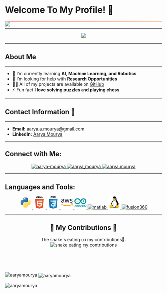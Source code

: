 # Welcome To My Profile! 🌟

<!-- Animated typing effect -->
<div style="background: linear-gradient(to right, #ff7e5f, #feb47b); height: 2px; margin: 20px 0;">
    <img src="https://readme-typing-svg.herokuapp.com/?font=Poppins&center=true&duration=2500&vCenter=true&color=%23FFFFFF&size=40&height=100&width=800&lines=Hello!+My+Name's+Aarya+Mourya+👋">
</div>

---

<p align="center">
  <a href="https://skillicons.dev">
    <img src="https://skillicons.dev/icons?i=git,kubernetes,docker,c,vim,autocad,ros,html,css,python,opencv,linux,github,ubuntu,aws,matlab,arduino,unity,kali,fusion" />
  </a>
</p>

---

## About Me

---

- 🌱 I’m currently learning **AI, Machine Learning, and Robotics**
- 🤝 I’m looking for help with **Research Opportunities**
- 👨‍💻 All of my projects are available on [GitHub](https://github.com/aaryamourya)
- ⚡ Fun fact **I love solving puzzles and playing chess**

---

## Contact Information 📧

---

- **Email:** [aarya.a.mourya@gmail.com](mailto:aarya.a.mourya@gmail.com)
- **LinkedIn:** [Aarya Mourya](https://linkedin.com/in/aarya-mourya)

---

## Connect with Me:

<p align="center">
  <a href="https://linkedin.com/in/aarya-mourya" target="blank">
    <img align="center" src="https://raw.githubusercontent.com/rahuldkjain/github-profile-readme-generator/master/src/images/icons/Social/linked-in-alt.svg" alt="aarya-mourya" height="30" width="40" />
  </a>
  <a href="https://twitter.com/aarya_mourya" target="blank">
    <img align="center" src="https://raw.githubusercontent.com/rahuldkjain/github-profile-readme-generator/master/src/images/icons/Social/twitter.svg" alt="aarya_mourya" height="30" width="40" />
  </a>
  <a href="https://instagram.com/aarya.mourya" target="blank">
    <img align="center" src="https://raw.githubusercontent.com/rahuldkjain/github-profile-readme-generator/master/src/images/icons/Social/instagram.svg" alt="aarya.mourya" height="30" width="40" />
  </a>
</p>

---

## Languages and Tools:

<p align="center">
    <a href="https://www.python.org" target="_blank" rel="noreferrer">
        <img src="https://raw.githubusercontent.com/devicons/devicon/master/icons/python/python-original.svg" alt="python" width="40" height="40" />
    </a>
    <a href="https://www.w3.org/html/" target="_blank" rel="noreferrer">
        <img src="https://raw.githubusercontent.com/devicons/devicon/master/icons/html5/html5-original-wordmark.svg" alt="html5" width="40" height="40" />
    </a>
    <a href="https://www.w3schools.com/css/" target="_blank" rel="noreferrer">
        <img src="https://raw.githubusercontent.com/devicons/devicon/master/icons/css3/css3-original-wordmark.svg" alt="css3" width="40" height="40" />
    </a>
    <a href="https://aws.amazon.com" target="_blank" rel="noreferrer">
        <img src="https://raw.githubusercontent.com/devicons/devicon/master/icons/amazonwebservices/amazonwebservices-original-wordmark.svg" alt="aws" width="40" height="40" />
    </a>
    <a href="https://www.arduino.cc/" target="_blank" rel="noreferrer">
        <img src="https://raw.githubusercontent.com/devicons/devicon/master/icons/arduino/arduino-original-wordmark.svg" alt="arduino" width="40" height="40" />
    </a>
    <a href="https://www.mathworks.com/products/matlab.html" target="_blank" rel="noreferrer">
        <img src="https://upload.wikimedia.org/wikipedia/commons/2/21/Matlab_Logo.png" alt="matlab" width="40" height="40" />
    </a>
    <a href="https://www.linux.org/" target="_blank" rel="noreferrer">
        <img src="https://raw.githubusercontent.com/devicons/devicon/master/icons/linux/linux-original.svg" alt="linux" width="40" height="40" />
    </a>
    <a href="https://www.autodesk.com/products/fusion-360/overview" target="_blank" rel="noreferrer">
        <img src="https://raw.githubusercontent.com/devicons/devicon/master/icons/fusion360/fusion360-original.svg" alt="fusion360" width="40" height="40" />
    </a>
</p>

---

<div align="center">
  
  <h2>🐍 My Contributions 🐍</h2>
  The snake's eating up my contributions🐍.
  <br>
  <img alt="snake eating my contributions" src="https://raw.githubusercontent.com/aaryamourya/aaryamourya/output/github-contribution-grid-snake.svg" />
  
  <br/><br/><br/>
</div>

<p><img align="left" src="https://github-readme-stats.vercel.app/api/top-langs?username=aaryamourya&theme=algolia&show_icons=true&locale=en&layout=compact" alt="aaryamourya" /></p>

<p>&nbsp;<img align="center" src="https://github-readme-stats.vercel.app/api?username=aaryamourya&theme=algolia&show_icons=true&locale=en&rank_icon=github" alt="aaryamourya" /></p>

<p><img align="center" src="https://github-readme-streak-stats.herokuapp.com/?user=aaryamourya&theme=algolia" alt="aaryamourya" /></p>
